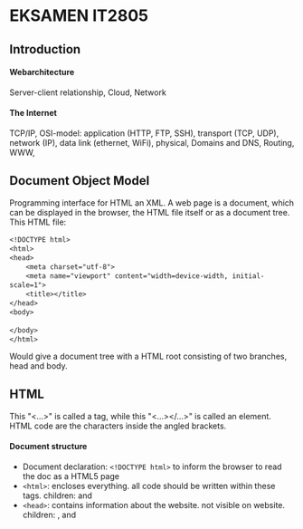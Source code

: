 # EKSAMEN IT2805

## Introduction
#### Webarchitecture

Server-client relationship, Cloud, Network

#### The Internet
TCP/IP, OSI-model: application (HTTP, FTP, SSH), transport (TCP, UDP), network (IP), data link (ethernet, WiFi), physical, Domains and DNS, Routing, WWW,

## Document Object Model
Programming interface for HTML an XML. A web page is a document, which can be displayed in the browser, the HTML file itself or as a document tree. This HTML file:
```
<!DOCTYPE html>
<html>
<head>
	<meta charset="utf-8">
	<meta name="viewport" content="width=device-width, initial-scale=1">
	<title></title>
</head>
<body>

</body>
</html>
```
Would give a document tree with a HTML root consisting of two branches, head and body.

## HTML
This "<...>" is called a tag, while this "<...></...>" is called an element. HTML code are the characters inside the angled brackets.

#### Document structure
- Document declaration: ```<!DOCTYPE html>``` to inform the browser to read the doc as a HTML5 page
- ```<html>```: encloses everything. all code should be written within these tags. children: <head> and <body>
- ```<head>```: contains information about the website. not visible on website. children: <link>, <meta> and <title> 
- ```<body>```: everything inside browser window. child elements are often eiter *inline* or *block* elements, depending on ```display```. 
- 	*block*: start on a new line and takes up the full width available, e.g. ```<div>```, ```<h1 - h6>```, ```<p>```, ```<form>```
- 	*inline*: does not start on a new line and takes up as much width as necessary, e.g. ```<span>```, ```<a>```, ```<img>```

#### Attributes 
- Provides additional information about the content of an element, e.g. ```<p lang="no">Et element med norsk tekst</p>```
- Helps browsers render elements correctly

#### Text
- Headings: ranges from h1 - h6, where h1 are the most important and biggest and h6 is the least important and smallest. convention: one h1 pr page, otherwise h2. not lower level headings to decrease size, but CSS font-size.
- Paragraphs: block of text. block element
- Special markup: boldline (```<b>```), italic (```<i>```), superscript and subscriptline breaks (```<sup/sub>```), white space collapsing, line breaks (```<br>```).

#### Lists
- ordered: ```<ol>```
- unordered: ```ul>```
- use ```<li>```-elements inside. can have lists within lists.

#### Links:
- ```<a href=""></a>```: everything inside the tags are clickable. href --> URL.
- Absolute URLs: other site
- Relative URLs: within our site
- Specific part of page ```href="#...```--> ```id="..."```
- New tab: ```target="_blank"```
- E-mail links: ```<a href="mailto:example@email.com">E-mail example</a>```

#### Images
- ```<img src="" alt="text if img fails to load" title="" heigth=px width=px >```
- good practice to specify size
- inline element
- when using img: right format (JPG, GIF, PNG), right size, measure in px
- formats: lossless - smaller but quality still OK, lossy - smaller and quality bad
- JPG (Joint Photographic Experts Group): lossy format, best for pictures
- PNG (Portable Network Graphics): lossless, best for logos and graphics, can alter transparency
- GIF (Graphic Interchange Format): limited of colors, bad for photos with high resolution. good for animations, bad for everything else.
- SVG (Scalable Vector Graphics): vector format, can scal indefinitely without loosing quality. good for logos, graphics and animations, bad for everything else.

#### Video (same concept with audio)
```
<video src="" controls (gives user access to video controls)>
	<p> Your browser doesn't support HTML5 video.</p>
</video>
<video controls>
	<source src="...mp4" type="video/mp4">
	<source src="...ogg" type="video/ogg">
	<p> Your browser doesn't support HTML5 video.</p>
</video>
```
other attributes: ```autoplay```, ```height```, ```width```, ```loop```, ```muted```, ```poster```


#### Table
```
<table>                                                  <table>
	<tr>                                                     <tr>
		<th>First name</th>					<th scope="row">First name</th>
		<th>Last name</th>		 			<td>Admin</th>
		<th>Age</th>					 </tr>
	</tr>							 <tr>
	<tr>								<th scope="row">Last name</th>
		<td>Admin</td>                                          <td>Johansen</td>
		<td>Johansen</td>                                </tr>
		<td>69</td>                                      <tr>
	</tr>                                                           <th scope="row">Age</th>
</table>                                                                <td>69</td>
								 </tr>
							</table> 
```

#### Forms and validation
- ```<form action="URL for data to be sent" method="GET/POST"></form>```
- ```<fieldset>```: grouping elements with same purpose
- ```<legend>```,
- ```<label for="id">``` (describing what the content for the form element should be),
- ```<input id="id" name="id" type="text/email/password/checkbox/radio/file/date/number/tel/textarea accept="e.g. '.jpg, .png, .wav' or 'image/*'" value="" tabindex="" placeholder="" step="" min="" max="" maxlength="" pattern="RegEx" autofocus autocomplete checked (default) multiple required>```
- ```<select>```
- ```<output>``` (calculates with the given inputs) and

Validate by using correct ```type```s . Use CSS and pseudo-classes to enlighten to user. 

#### Semantic elements
- Header: ```<header>```
- Footer: ```<footer>```
- Section: ```<section>```
- Article: ```<article>```
- Nav: ```<nav>```, used in header
- Input: ```<input>```, button, file, password, submit
- Output: ```<output>```
- Figure: ```<figure><img><figcaption></figcaption></figure>```
- Strong: ```<strong>```
- Em: ```<em>```
- Quotes: ```<blockquote/q cite="">```
- Address: ```<address><a href=""></a></address>```, can be used with article to adress author


#### Site structure
- URL: used to link to another document or resource. follows a protocol. "http://" --> protocol, "www.example.com" --> domain
- GET: request data, not manipulate data on server side, cached, browser history, can be hacked, length restrictions
- POST: submit data, update data on server side, separate message (not in URL), never cached, not browser history, no max length
- Site map --> Storyboard


## CSS
Think of each element as a box

#### Cascade
Order of precence: 
- The last rule
- Specifity (inline, IDs, classes and pseudo-classes, elements and pseudo-elements)
- Important
- Level of styles: inline style (in tag), embedded styles (inside ```<style>```-element [in head]), external style sheet, user specified styles and browser default.
  
  Inline style highest precedence --> browser default lowest precedence

#### Other things to remember
- Inheritance: if said in the parent element, all children will follow unless other is specified.
- Selectors: ```#id```, ```.class```, ```element```, ```*```, ```li  > a``` (all direct children links inside lists), ```p a``` (any link inside a paragraph), ```h1+p``` (first paragraph after h1), ```h1~p``` (all paragraphs after h1)
- Color: can be specified using hex codes (```#XXXXXX```), color names (```red```) or RGB values (```rgb[a](x, y, z, [opacity])```)
- Margin: space between border and neighbours
- Padding: space between content and border
- Centering elements: ```margin-left:auto``` and ```margin-right:auto```
- Border: ```border-style```(e.g. none, hidden, dotted, dashed, solid, double), ```border-color``` and ```border-width```
  
```
.task1:hover OR a:first-child:hover{color: green; font-size: 22px;} // Spesific link
i:first-of-type{background-color: yellow;} // First italics
a::before{content: url(smiley.gif)} // Smiley before link
div:last-child p OR a[href$=".php"]{background: yellow} // Background of link with php extension
a:active{border: 1px solid black} // All active links
```

#### Text
- typeface: serif (e.g. times new roman), sans-serif (e.g. arial), monospace (e.g. courier)
- weight: light, medium, regular, bold and black
- style: normal, *italic*, or **oblique**
#### Pseudo-classes 
<img src="pseudo-classes.png" align="center" width="300px"/>

#### Styling lists
- ```<ul>: list-style-type: none, disc, circle, square, url()```
- ```<ol>: list-style-type: decimal, decimal-leading-zero, lower-alpha, upper-alpha, lower-romar, upper-roman, u```
- ```list-style-position: outside, inside```

#### Properties
- ```display```: inline, block, inline-block (flow like inline, keeping other block-level features), none ("removes" element)
- ```visibility```: hidden (makes element invisible), visible (default visible), collapse (table thing), initial (default), inherit (what parent has)
- ```position```: static (follows html code), relative (same as static, but can move element relative to where it originally was [top, left, right, bottom]), fixed (places relative to the viewport, always visible), absolute ("removes" element from document flow, everything else renders as if there is no element there. can be placed as relative to next parent element with a position property), sticky (relative until it reaches the top, e.g. navbar)
- ```overflow```: visible (default/"overwrites"), hidden (clipped), scroll (scrollbar), auto (depends on user agent), clip

#### Responsive web design

```
@media all/screen/print (expression) and/not/only (expression){
	element {
		proptery: value;
	}
}
```
-```<expression>```: width, height, device-width, device-height, orientation, aspect-ratio, device-aspect-ratio, color, color-index, monochrome, resolution, scan, grid



## JavaScript
- Data types: string, number, boolean
- Aritmetics: addition (+), subtraction (-), multiplication (*), division (/), modulo (%)
- Log ops: ```<```, ```<=```, ```>```, ```>=```, ```==```, ```===```, ```!=```, ```!==```, ```&&```, ```||```, ```!```
- Variables: ```var``` (function-scoped and allows re-declaration), ```let``` (block-scoped), ```const``` (block-scoped and doesn't allow re-delaration)
- Conditions and loops: ```if```, ```while```, ```for```, ```break```, ```continue```
- Objects:
  ```
	const movie = {
		title: "Bruno",
		director: "Larry Charles",
		releaseDate: 2009}

  	console.log(movie.title/movie["title"]) // logs title to console 
  	movie.genre = "documentary" // creates new property
  ```
- Functions:
  ```
  	var lolz = function() {  		function lolz() {
		return "loser"				return "loser"		console.log(lolz())
  	}  					}
  ```
  

#### JSON
```
	JSON.stringify(movie) -> "{title: "Bruno", director: "Larry Charles", releaseDate: 2009, genre: "documentary"}"
	const movieJSON = JSON.stringify(movie)
 	console.log(JSON.parse(movieJSON).title) 
```

#### Arrays
- ```.filter(item => item === criteria)```: removes everything that doesn't fulfill a given criteria
- ```.map(item => item.transformation())```: makes it possible to transform elements
- ```.some(item => item condition)```: returns whether the condition is true or not for some of the elements
- ```.every(item => item condition)```: returns whether the condition is true or not for every element
- ```.forEach(item => item action)```: do something with each of the elements

#### Time
- Timeout: ```setTimeout(() => {alarm(), 60000})```
- Interval: ```setInterval(() => {alarm(), 60000})```

## DOM
#### Selecting
```const item = document.selector(...)```
Selectors:
- ```.querySelector('...')```: selects first with given input
- ```.querySelectorAll('...')```: selects all with given input
- ```.getElementById('id')```: selects element with specified id
- ```.getElementByClassName('classname')```: selects element with specified classname
- ```.getElementByName('name')```: selects element with name
- ```.getElementByTagName('tag')```: selects element with specified tag name

#### Modifying
```const item = document.selector(...)			const groceries = document.getElementsByTagName('li');```

```item[index if list].innerText = "...";		groceries[0].innerText = 'Juice';```


#### Adding
```const parentItem = document.selector(...)		const grocerylist = document.getElementsByTagName('ul')[0];```

```const item = document.createElement(...) 		const soapItem = document.createElement('li');```

```item.innerText = ""					soapItem.innerText = 'Soap';```
	
```parentItem.appendChild(item)				groceryList.appendChild(soapItem);```



#### Removing
```const parentItem = document.selector(...) 		const groceryList = document.getElementsByTagName('ul')[0];```

```const item = parentItem.firstChild			const milkItem = groceryList.firstChild;```

```parentItem.removeChild(item)				groceryList.removeChild(milkItem);```


#### Events
```const item = document.selector(...)```

```item.addEventLister('event',  {do this})```

<div>
	<img src="events1.png" width="304"/>
	<img src="events2.png" width="305"/>
	<img src="events3.png" width="325"/>
</div>


## Example tasks
```
	<head>
	    <style>
	        #correct{display: none;}
	        #incorrect{display: none;}
	    </style>
	</head>
	<body>
	    Email: <input type="text" id = "mail"> </input> <br>
	    <img src="correct.png" id="correct">
	    <img src="incorrect.png" id="incorrect">
	    <script>
	        let email = document.getElementById("mail")
	        mail.addEventListener('mouseover', changeColor)
	        mail.addEventListener('focus', changeColor)
		function changeColor(){
	            email.style.backgroundColor = 'yellow'
	        }
	        mail.addEventListener('blur',validate)
	        function validate(){
	            if (checkCharacters() && checkBeforeAndAfter() && checkAfter()){
	                document.getElementById('correct').style.display = 'inline'
	                document.getElementById('incorrect').style.display = 'none'
	            } else {
	                document.getElementById('correct').style.display = 'none'
	                document.getElementById('incorrect').style.display = 'inline'
	            }
	        }
	        function checkCharacters(){
	            let mail = email.value
	            if (mail.includes(".") && mail.includes("@") ){
	                return true}
	            else {return false}
	        }
	        function checkBeforeAndAfter(){
	            let mail = email.value
	            let splitMail = mail.split("@")
	            if(splitMail[0].length > 1 && splitMail[1].length > 1) {
	                return true}
	            else {return false}
	        }
	        function checkAfter(){
	            let mail = email.value
	            let splitMail = mail.split(".")
	            if(splitMail[1].length > 1) {
	                return true}
	            else {return false}
	        }
	        mail.addEventListener('keyup', changeCase)
	        function changeCase(){
	            email.value=email.value.toUpperCase()
	        }
	    </script>
	</body>
```
```
        <form class="form">
            <div>
                <label>First Name:</label>
                <input id="firstName" type="text">
            </div>
            <div>
                <label>Last Name:</label>
                <input id="lastName" type="text">
            </div>
            <div>
                <label>Password:</label>
                <input id="password" type="password">
            </div>
            <div>
                <label>Date of birth:</label>
                <input id="birthdate" type="date">
            </div>
            <button onclick="validate()" style="width: fit-content">Submit</button>
        </form>
    </div>
    <script>
        let firstName = document.getElementById("firstName");
        let lastName = document.getElementById("lastName");
        let password = document.getElementById("password");
        let birthdate = document.getElementById("birthdate");
        function validateName(){
            for (let i = 0; i < firstName.value.length; i++) {
                if (/[0-9]/.test(firstName.value[i])){
                    alert("First name cannot contain any numbers")
                    return false;}
            }
            for (let j = 0; j < lastName.value.length; j++) {
                if (/[0-9]/.test(lastName.value[j])){
                    alert("Last name cannot contain any numbers");
                    return false;}
            }
            return true;
        };
        function validatePassword(){
            let capitalLetter = 0;
            let specialSign = 0;
            let number = 0;
            for (let i = 0; i < password.value.length; i++) {
                if(/[0-9]/.test(password.value[i])){
                    number++;}
                else if (/[A-Z]/.test(password.value[i])) {
                    capitalLetter++;}
                else if (/[!@#$%^&*()_+\-=[\]{};':"\\,.<>\/?]/.test(password.value[i])) {
                    specialSign++;}
            }
            if (specialSign > 0 && number > 0 && capitalLetter > 0){
                return true}
            else{
                alert("Your password is not strong enough")
                return false}
        }
        function validateBirthday(){
            let today = new Date(); 
            let birthDate = new Date(birthdate.value);
            let yearToday = today.getFullYear();
            let yearBorn = birthDate.getFullYear();
            age = yearToday - yearBorn
            if (age < 18){
                alert("You need to be 18 years old.")
                return false;}
            else{return true}
        }
        function validate(){
            if (validateBirthday() && validateName() && validatePassword()){
                return true;}
            else{return false;}
        }
        </script>
```


